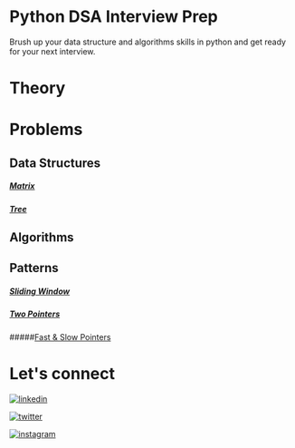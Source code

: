 
# Python DSA Interview Prep

Brush up your data structure and algorithms skills in python and get ready for your next interview.


# Theory

# Problems

## Data Structures
##### [Matrix](https://github.com/rusuraluca/python_interview_prep/tree/main/Data%20Structures/Matrix)

##### [Tree](https://github.com/rusuraluca/python_interview_prep/tree/main/Data%20Structures/Tree)

## Algorithms

## Patterns
##### [Sliding Window](https://github.com/rusuraluca/python_interview_prep/tree/main/Patterns/Sliding%20Window)

##### [Two Pointers](https://github.com/rusuraluca/python_interview_prep/tree/main/Patterns/Two%20Pointers)

#####[Fast & Slow Pointers](https://github.com/rusuraluca/python_interview_prep/tree/main/Patterns/Fast%26Slow%20Pointers)

# Let's connect
[![linkedin](https://img.shields.io/badge/linkedin-0A66C2?style=for-the-badge&logo=linkedin&logoColor=white)](https://www.linkedin.com/in/ralucamariarusu/)

[![twitter](https://img.shields.io/badge/twitter-1DA1F2?style=for-the-badge&logo=twitter&logoColor=white)](https://twitter.com/itsralucarusu)

[![instagram](https://img.shields.io/badge/instagram-B544C7?style=for-the-badge&logo=twitter&logoColor=white)](https://instagram.com/itsralucarusu)

